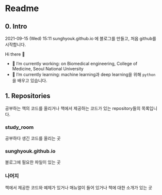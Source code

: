 # Readme


## 0. Intro
2021-09-15 (Wed) 15:11
sunghyouk.github.io 에 블로그를 만들고, 처음 github를 시작합니다.

Hi there 👋
- 🔭 I’m currently working: on Biomedical engineering, College of Medicine, Seoul National University
- 🌱 I’m currently learning: machine learning과 deep learning을 위해 `python`을 배우고 있습니다.

## 1. Repositories
공부하는 책의 코드를 올리거나 책에서 제공하는 코드가 있는 repository들의 목록입니다.

### study_room
공부하다 생긴 코드를 올리는 곳

### sunghyouk.github.io
블로그에 필요한 파일이 있는 곳

### 나머지
책에서 제공한 코드와 예제가 있거나
매뉴얼이 들어 있거나
책에 대한 소개가 있는 곳

<!--
**sunghyouk/sunghyouk** is a ✨ _special_ ✨ repository because its `README.md` (this file) appears on your GitHub profile.

Here are some ideas to get you started:

- 🔭 I’m currently working on ...
- 🌱 I’m currently learning ...
- 👯 I’m looking to collaborate on ...
- 🤔 I’m looking for help with ...
- 💬 Ask me about ...
- 📫 How to reach me: ...
- 😄 Pronouns: ...
- ⚡ Fun fact: ...
-->
